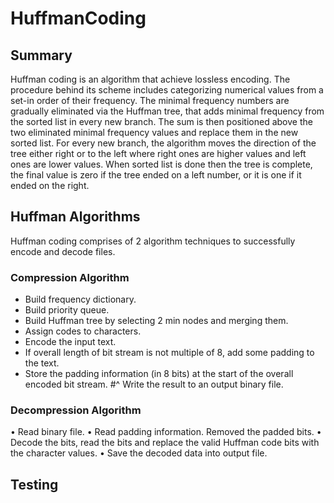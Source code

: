 # HuffmanCoding

## Summary

Huffman coding is an algorithm that achieve lossless encoding. The procedure behind its scheme includes categorizing numerical values from a set-in order of their frequency. The minimal frequency numbers are gradually eliminated via the Huffman tree, that adds minimal frequency from the sorted list in every new branch. The sum is then positioned above the two eliminated minimal frequency values and replace them in the new sorted list. For every new branch, the algorithm moves the direction of the tree either right or to the left where right ones are higher values and left ones are lower values. When sorted list is done then the tree is complete, the final value is zero if the tree ended on a left number, or it is one if it ended on the right.

## Huffman Algorithms

Huffman coding comprises of 2 algorithm techniques to successfully encode and decode files.  

### Compression Algorithm

-	Build frequency dictionary.
-	Build priority queue.
-	Build Huffman tree by selecting 2 min nodes and merging them.
-	Assign codes to characters.
-	Encode the input text.
-	If overall length of bit stream is not multiple of 8, add some padding to the text.
-	Store the padding information (in 8 bits) at the start of the overall encoded bit stream.
#^	Write the result to an output binary file.

### Decompression Algorithm

•	Read binary file.
•	Read padding information. Removed the padded bits.
•	Decode the bits, read the bits and replace the valid Huffman code bits with the character values.
•	Save the decoded data into output file.

## Testing




